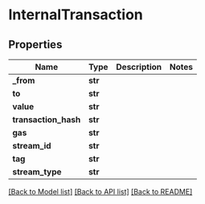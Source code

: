 # InternalTransaction

## Properties
Name | Type | Description | Notes
------------ | ------------- | ------------- | -------------
**_from** | **str** |  | 
**to** | **str** |  | 
**value** | **str** |  | 
**transaction_hash** | **str** |  | 
**gas** | **str** |  | 
**stream_id** | **str** |  | 
**tag** | **str** |  | 
**stream_type** | **str** |  | 

[[Back to Model list]](../README.md#documentation-for-models) [[Back to API list]](../README.md#documentation-for-api-endpoints) [[Back to README]](../README.md)

